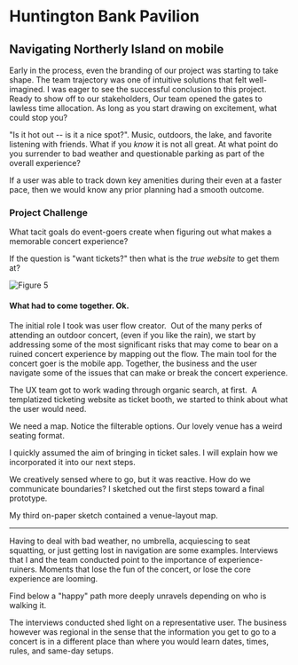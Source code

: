 # Huntington Bank Pavilion

## Navigating Northerly Island on mobile

Early in the process, even the branding of our project was starting to take shape.  The team trajectory was one of intuitive solutions that felt well-imagined. I was eager to see the successful conclusion to this project. Ready to show off to our stakeholders, Our team opened the gates to lawless time allocation. As long as you start drawing on excitement, what could stop you?    

"Is it hot out -- is it a nice spot?".  Music, outdoors, the lake, and favorite listening with friends.  What if you _know_ it is not all great.  At what point do you surrender to bad weather and questionable parking as part of the overall experience?

If a user was able to track down key amenities during their even at a faster pace, then we would know any prior planning had a smooth outcome.

### Project Challenge
What tacit goals do event-goers create when figuring out what makes a memorable concert experience?

If the question is "want tickets?" then what is the _true website_ to get them at?

![Figure 5](https://cdn.jsdelivr.net/gh/renepacchaux/huntington-bank-pavilion@assets/Figure_5-Notify.svg)

#### What had to come together. Ok.

The initial role I took was user flow creator.  Out of the many perks of attending an outdoor concert, (even if you like the rain), we start by addressing some of the most significant risks that may come to bear on a ruined concert experience by mapping out the flow. The main tool for the concert goer is the mobile app.  Together, the business and the user navigate some of the issues that can make or break the concert experience.

The UX team got to work wading through organic search, at first.  A templatized ticketing website as ticket booth, we started to think about what the user would need.

We need a map. ‍Notice the filterable options. Our lovely venue has a weird seating format.

I quickly assumed the aim of bringing in ticket sales. I will explain how we incorporated it into our next steps.

We creatively sensed where to go, but it was reactive. How do we communicate boundaries? I sketched out the first steps toward a final prototype.

My third on-paper sketch contained a venue-layout map.

---

Having to deal with bad weather, no umbrella, acquiescing to seat squatting, or just getting lost in navigation are some examples. Interviews that I and the team conducted point to the importance of experience-ruiners. Moments that lose the fun of the concert, or lose the core experience are looming.  

Find below a "happy" path more deeply unravels depending on who is walking it.

The interviews conducted shed light on a representative user. The business however was regional in the sense that the information you get to go to a concert is in a different place than where you would learn dates, times, rules, and same-day setups.
